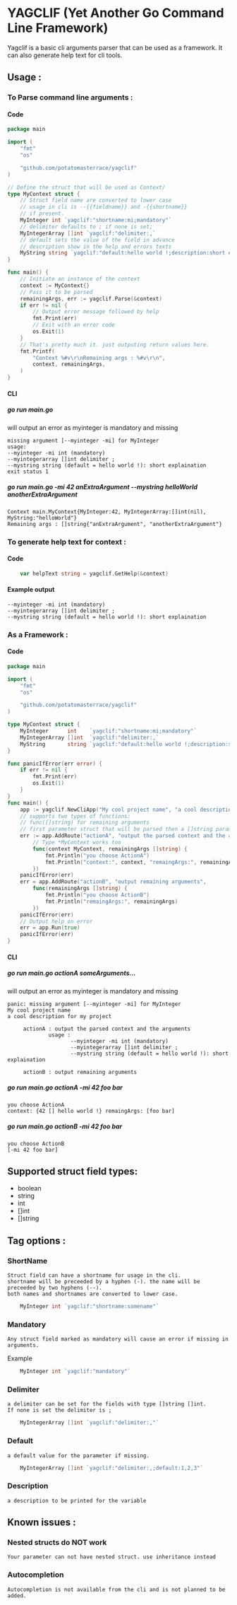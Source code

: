 # YAGCLIF (Yet Another Go Command Line Framework)
Yagclif is a basic cli arguments parser that can be used as a framework.
It can also generate help text for cli tools.
## Usage :
### To Parse command line arguments :
#### Code 
```Go
package main

import (
	"fmt"
	"os"

	"github.com/potatomasterrace/yagclif"
)

// Define the struct that will be used as Context/
type MyContext struct {
	// Struct field name are converted to lower case
	// usage in cli is --{{fieldname}} and -{{shortname}}
	// if present.
	MyInteger int `yagclif:"shortname:mi;mandatory"`
	// delimiter defaults to ; if none is set;
	MyIntegerArray []int `yagclif:"delimiter:,`
	// default sets the value of the field in advance
	// description show in the help and errors texts
	MyString string `yagclif:"default:hello world !;description:short explaination"`
}

func main() {
	// Initiate an instance of the context
	context := MyContext{}
	// Pass it to be parsed
	remainingArgs, err := yagclif.Parse(&context)
	if err != nil {
		// Output error message followed by help
		fmt.Print(err)
		// Exit with an error code
		os.Exit(1)
	}
	// That's pretty much it. just outputing return values here.
	fmt.Printf(
		"Context %#v\r\nRemaining args : %#v\r\n",
		context, remainingArgs,
	)
}

```
#### CLI 
##### go run main.go 
will output an error as myinteger is mandatory and missing

    missing argument [--myinteger -mi] for MyInteger
    usage:
    --myinteger -mi int (mandatory)
    --myintegerarray []int delimiter ;
    --mystring string (default = hello world !): short explaination
    exit status 1
##### go run main.go -mi 42 anExtraArgument --mystring helloWorld anotherExtraArgument
    Context main.MyContext{MyInteger:42, MyIntegerArray:[]int(nil), MyString:"helloWorld"}
    Remaining args : []string{"anExtraArgument", "anotherExtraArgument"}
### To generate help text for context :
#### Code
```Go
    var helpText string = yagclif.GetHelp(&context)
```
#### Example output
    --myinteger -mi int (mandatory)
    --myintegerarray []int delimiter ;
    --mystring string (default = hello world !): short explaination
### As a Framework :
#### Code 
```Go
package main

import (
	"fmt"
	"os"

	"github.com/potatomasterrace/yagclif"
)

type MyContext struct {
	MyInteger      int    `yagclif:"shortname:mi;mandatory"`
	MyIntegerArray []int  `yagclif:"delimiter:,`
	MyString       string `yagclif:"default:hello world !;description:short explaination"`
}

func panicIfError(err error) {
	if err != nil {
		fmt.Print(err)
		os.Exit(1)
	}
}
func main() {
	app := yagclif.NewCliApp("My cool project name", "a cool description for my project")
	// supports two types of functions:
	// func([]string) for remaining arguments
	// first parameter struct that will be parsed then a []string parameter for remaining arguments
	err := app.AddRoute("actionA", "output the parsed context and the arguments",
		// Type *MyContext works too
		func(context MyContext, remainingArgs []string) {
			fmt.Println("you choose ActionA")
			fmt.Println("context:", context, "remaingArgs:", remainingArgs)
		})
	panicIfError(err)
	err = app.AddRoute("actionB", "output remaining arguments",
		func(remainingArgs []string) {
			fmt.Println("you choose ActionB")
			fmt.Println("remaingArgs:", remainingArgs)
		})
	panicIfError(err)
	// Output help on error
	err = app.Run(true)
	panicIfError(err)
}

```
#### CLI
##### go run main.go actionA someArguments...
will output an error as myinteger is mandatory and missing

    panic: missing argument [--myinteger -mi] for MyInteger
    My cool project name
    a cool description for my project

         actionA : output the parsed context and the arguments
                 usage :
                        --myinteger -mi int (mandatory)
                        --myintegerarray []int delimiter ;
                        --mystring string (default = hello world !): short explaination

         actionB : output remaining arguments
##### go run main.go actionA -mi 42 foo bar
    you choose ActionA
    context: {42 [] hello world !} remaingArgs: [foo bar]
##### go run main.go actionB -mi 42 foo bar
    you choose ActionB
    [-mi 42 foo bar]
## Supported struct field types:
* boolean
* string 
* int 
* []int
* []string
## Tag options :
### ShortName
    Struct field can have a shortname for usage in the cli. 
    shortname will be preceeded by a hyphen (-). the name will be preceeded by two hyphens (--).
    both names and shortnames are converted to lower case.
```Go
    MyInteger int `yagclif:"shortname:somename"`
```
### Mandatory
    Any struct field marked as mandatory will cause an error if missing in arguments.
Example
```Go
    MyInteger int `yagclif:"mandatory"`
```
### Delimiter 
    a delimiter can be set for the fields with type []string []int.
    If none is set the delimiter is ;
```Go
    MyIntegerArray []int `yagclif:"delimiter:,"`
```
### Default
    a default value for the parameter if missing.
```Go
    MyIntegerArray []int `yagclif:"delimiter:,;default:1,2,3"`
```
### Description
    a description to be printed for the variable

## Known issues :
### Nested structs do NOT work
    Your parameter can not have nested struct. use inheritance instead
### Autocompletion
    Autocompletion is not available from the cli and is not planned to be added.
